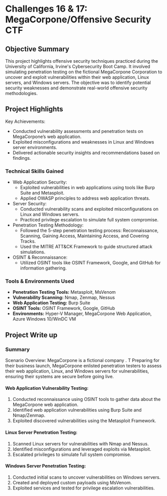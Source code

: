 # Challenges 16 &amp; 17: MegaCorpone/Offensive Security CTF

## Objective Summary
This project highlights offensive security techniques practiced during the University of California, Irvine's Cybersecurity Boot Camp. It involved simulating penetration testing on the fictional MegaCorpone Corporation to uncover and exploit vulnerabilities within their web application, Linux servers, and Windows servers. The objective was to identify potential security weaknesses and demonstrate real-world offensive security methodologies.
 
## Project Highlights
Key Achievements:
- Conducted vulnerability assessments and penetration tests on MegaCorpone’s web application.
- Exploited misconfigurations and weaknesses in Linux and Windows server environments.
- Delivered actionable security insights and recommendations based on findings.

### Technical Skills Gained
- Web Application Security:
   - Exploited vulnerabilities in web applications using tools like Burp Suite and Metasploit.
   - Applied OWASP principles to address web application threats.
- Server Security:
   - Conducted vulnerability scans and exploited misconfigurations on Linux and Windows servers.
   - Practiced privilege escalation to simulate full system compromise.
- Penetration Testing Methodology:
   - Followed the 5-step penetration testing process: Reconnaissance, Scanning, Gaining Access, Maintaining Access, and Covering Tracks.
   - Used the MITRE ATT&CK Framework to guide structured attack simulations.
- OSINT & Reconnaissance:
   - Utilized OSINT tools like OSINT Framework, Google, and GitHub for information gathering.


### Tools & Environments Used
- <b>Penetration Testing Tools:</b> Metasploit, MsVenom
- <b>Vulnerability Scanning:</b> Nmap, Zenmap, Nessus
- <b>Web Application Testing:</b> Burp Suite
- <b>OSINT Tools:</b> OSINT Framework, Google, GitHub
- <b>Environments:</b> Hyper-V Manager, MegaCorpone Web Application, Azure Windows 10/WinDC VM



## Project Write up
### Summary
Scenario Overview: MegaCorpone is a fictional company . T Preparing for their business launch, MegaCorpone enlisted penetration testers to assess their web application, Linux, and Windows servers for vulnerabilities, ensuring their systems are secure before going live.

#### Web Application Vulnerability Testing:
1. Conducted reconnaissance using OSINT tools to gather data about the MegaCorpone web application.
2. Identified web application vulnerabilities using Burp Suite and Nmap/Zenmap.
3. Exploited discovered vulnerabilities using the Metasploit Framework.

#### Linux Server Penetration Testing:
1. Scanned Linux servers for vulnerabilities with Nmap and Nessus.
2. Identified misconfigurations and leveraged exploits via Metasploit.
3. Escalated privileges to simulate full system compromise.

#### Windows Server Penetration Testing:
1. Conducted initial scans to uncover vulnerabilities on Windows servers.
2. Created and deployed custom payloads using MsVenom.
3. Exploited services and tested for privilege escalation vulnerabilities.









